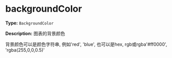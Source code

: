 # backgroundColor

**Type:** `BackgroundColor`

**Description:**
图表的背景颜色
  
  背景颜色可以是颜色字符串, 例如'red', 'blue', 也可以是hex, rgb或rgba'#ff0000', 'rgba(255,0,0,0.5)'

